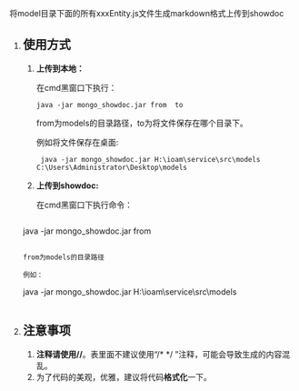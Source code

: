 将model目录下面的所有xxxEntity.js文件生成markdown格式上传到showdoc

1. ## 使用方式

   1. **上传到本地：**

      在cmd黑窗口下执行：

      ```
      java -jar mongo_showdoc.jar from  to
      ```

      from为models的目录路径，to为将文件保存在哪个目录下。

      例如将文件保存在桌面:

      ```
       java -jar mongo_showdoc.jar H:\ioam\service\src\models  C:\Users\Administrator\Desktop\models
      ```

      

   2. **上传到showdoc:**

      在cmd黑窗口下执行命令：

      ```
   java -jar mongo_showdoc.jar from
      ```
      
      from为models的目录路径
      
      例如：
      
      ```
      java -jar mongo_showdoc.jar H:\ioam\service\src\models 
      ```

2. ## 注意事项

   1. **注释请使用//**。表里面不建议使用“/* */ ”注释，可能会导致生成的内容混乱。
   2. 为了代码的美观，优雅，建议将代码**格式化**一下。

   